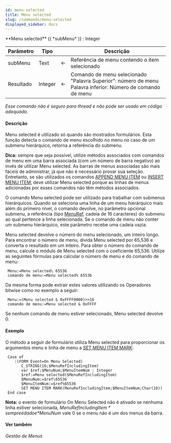 ```yaml
---
id: menu-selected
title: Menu selected
slug: /commands/menu-selected
displayed_sidebar: docs
---
```


<!--REF #_command_.Menu selected.Syntax-->**Menu selected** {( *subMenu* )} : Integer<!-- END REF-->
<!--REF #_command_.Menu selected.Params-->
| Parâmetro | Tipo |  | Descrição |
| --- | --- | --- | --- |
| subMenu | Text | &#8592; | Referência de menu contendo o item selecionado |
| Resultado | Integer | &#8592; | Comando de menu selecionado "Palavra Superior": número de menu Palavra inferior: Número de comando de menu |

<!-- END REF-->

*Esse comando não é seguro para thread e não pode ser usado em código adequado.*


#### Descrição 

<!--REF #_command_.Menu selected.Summary-->Menu selected é utilizado só quando são mostrados formulários.<!-- END REF--> Esta função detecta o comando de menu escolhido no menu no caso de um submenu hierárquico, retorna a referência do submenu. 

**Dica:** sempre que seja possível, utilize métodos associados com comandos de menu em uma barra associada (com um número de barra negativo) ao invés de utilizar Menu selected. As barras de menus associadas são mais fáceis de administrar, já que não é necessário provar sua seleção. Entretanto, se são utilizados os comandos [APPEND MENU ITEM](append-menu-item.md "APPEND MENU ITEM") ou [INSERT MENU ITEM](insert-menu-item.md "INSERT MENU ITEM"), deve utilizar Menu selected porque as linhas de menus adicionadas por esses comandos não têm métodos associados. 

O comando Menu selected pode ser utilizado para trabalhar com submenus hierárquicos. Quando se seleciona uma linha de um menu hierárquico mais além do primeiro nível, o comando devolve, no parâmetro opcional submenu, a referência (tipo [MenuRef](# "Unique ID (16-character alphanumeric) of a menu"), cadeia de 16 caracteres) do submenu ao qual pertence a linha selecionada. Se o comando de menu não conter um submenu hierárquico, este parâmetro recebe uma cadeia vazia. 

Menu selected devolve o número do menu selecionado, um inteiro longo. Para encontrar o número de menu, divida Menu selected por 65,536 e converta o resultado em um inteiro. Para obter o número do comando de menu, calcule o módulo de Menu selected com o coeficiente 65,536\. Utilize as seguintes fórmulas para calcular o número de menu e do comando de menu:

```4d
 Menu:=Menu selected\ 65536
 comando de menu:=Menu selected% 65536
```

Da mesma forma pode extrair estes valores utilizando os Operadores bitwise como no exemplo a seguir:

```4d
 Menu:=(Menu selected & 0xFFFF0000)>>16
 comando de menu:=Menu selected & 0xFFFF
```

Se nenhum comando de menu estiver selecionado, Menu selected devolve 0.

[ ](http://3.bp.blogspot.com/%5F6kVfdO0K8wI/TCLapBtKciI/AAAAAAAAAZs/hwb4zRkSFMs/s1600/hand.gif)

#### Exemplo 

O método a seguir de formulário utiliza Menu selected para proporcionar os argumentos menu e linha de menu a [SET MENU ITEM MARK](set-menu-item-mark.md "SET MENU ITEM MARK"): 

```4d
 Case of
    :(FORM Event=On Menu Selected)
       C_STRING(16;$MenuRefIncludingItem)
       var $ref;$MenuNum;$MenuItemNum : Integer
       $ref:=Menu selected($MenuRefIncludingItem)
       $MenuNum:=$ref\65536
       $MenuItemNum:=$ref%65536
       SET MENU ITEM MARK(MenuRefIncludingItem;$MenuItemNum;Char(18))
 End case
```

**Nota:** o evento de formulário On Menu Selected não é ativado se nenhuma linha estiver selecionada, *$MenuRefIncludingItem* sempre é dado e *$MenuNum* vale 0 se o menu não é um dos menus da barra.

#### Ver também 

*Gestão de Menus*  